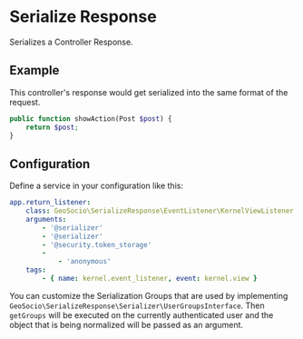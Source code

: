 # Serialize Response
Serializes a Controller Response.

## Example
This controller's response would get serialized into the same format of the
request.
```php
public function showAction(Post $post) {
    return $post;
}
```

## Configuration
Define a service in your configuration like this:
```yaml
app.return_listener:
    class: GeoSocio\SerializeResponse\EventListener\KernelViewListener
    arguments:
        - '@serializer'
        - '@serializer'
        - '@security.token_storage'
        -
            - 'anonymous'
    tags:
        - { name: kernel.event_listener, event: kernel.view }
```

You can customize the Serialization Groups that are used by implementing
`GeoSocio\SerializeResponse\Serializer\UserGroupsInterface`. Then `getGroups`
will be executed on the currently authenticated user and the object that is
being normalized will be passed as an argument.
